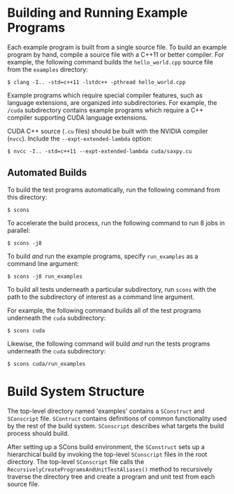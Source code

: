 # Building and Running Example Programs

Each example program is built from a single source file. To build an example program by hand, compile a source file with a C++11 or better compiler. For example, the following command builds the `hello_world.cpp` source file from the `examples` directory:

    $ clang -I.. -std=c++11 -lstdc++ -pthread hello_world.cpp

Example programs which require special compiler features, such as language extensions, are organized into subdirectories. For example, the `/cuda` subdirectory contains example programs which require a C++ compiler supporting CUDA language extensions.

CUDA C++ source (`.cu` files) should be built with the NVIDIA compiler (`nvcc`). Include the `--expt-extended-lambda` option:

    $ nvcc -I.. -std=c++11 --expt-extended-lambda cuda/saxpy.cu

## Automated Builds

To build the test programs automatically, run the following command from this directory:

    $ scons

To accelerate the build process, run the following command to run 8 jobs in parallel:

    $ scons -j8

To build *and* run the example programs, specify `run_examples` as a command line argument:

    $ scons -j8 run_examples

To build all tests underneath a particular subdirectory, run `scons` with the path to the subdirectory of interest as a command line argument.

For example, the following command builds all of the test programs underneath the `cuda` subdirectory:

    $ scons cuda

Likewise, the following command will build *and* run the tests programs underneath the `cuda` subdirectory:

    $ scons cuda/run_examples

# Build System Structure

The top-level directory named 'examples' contains a `SConstruct` and `SConscript` file. `SContruct` contains definitions of common functionality used by the rest of the build system. `SConscript` describes what targets the build process should build. 

After setting up a SCons build environment, the `SConstruct` sets up a hierarchical build by invoking the top-level `SConscript` files in the root directory.
The top-level `SConscript` file calls the `RecursivelyCreateProgramsAndUnitTestAliases()` method to recursively traverse the directory tree and create a program and unit test from each source file.

